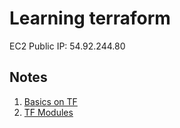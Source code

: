 # Learning terraform 
EC2 Public IP: 54.92.244.80

## Notes
1. [Basics on TF](./1-basics/BASICS.md) 
2. [TF Modules](./2-modules/MODULES.md) 